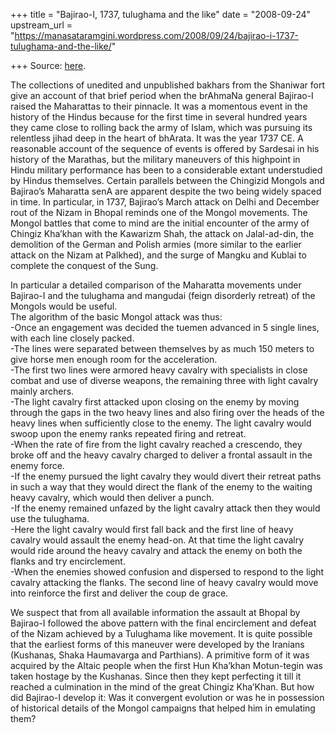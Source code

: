 +++
title = "Bajirao-I, 1737, tulughama and the like"
date = "2008-09-24"
upstream_url = "https://manasataramgini.wordpress.com/2008/09/24/bajirao-i-1737-tulughama-and-the-like/"

+++
Source: [here](https://manasataramgini.wordpress.com/2008/09/24/bajirao-i-1737-tulughama-and-the-like/).

The collections of unedited and unpublished bakhars from the Shaniwar
fort give an account of that brief period when the brAhmaNa general
Bajirao-I raised the Maharattas to their pinnacle. It was a momentous
event in the history of the Hindus because for the first time in several
hundred years they came close to rolling back the army of Islam, which
was pursuing its relentless jihad deep in the heart of bhArata. It was
the year 1737 CE. A reasonable account of the sequence of events is
offered by Sardesai in his history of the Marathas, but the military
maneuvers of this highpoint in Hindu military performance has been to a
considerable extant understudied by Hindus themselves. Certain parallels
between the Chingizid Mongols and Bajirao’s Maharatta senA are apparent
despite the two being widely spaced in time. In particular, in 1737,
Bajirao’s March attack on Delhi and December rout of the Nizam in Bhopal
reminds one of the Mongol movements. The Mongol battles that come to
mind are the initial encounter of the army of Chingiz Kha’khan with the
Kawarizm Shah, the attack on Jalal-ad-din, the demolition of the German
and Polish armies (more similar to the earlier attack on the Nizam at
Palkhed), and the surge of Mangku and Kublai to complete the conquest of
the Sung.

In particular a detailed comparison of the Maharatta movements under
Bajirao-I and the tulughama and mangudai (feign disorderly retreat) of
the Mongols would be useful.  
The algorithm of the basic Mongol attack was thus:  
-Once an engagement was decided the tuemen advanced in 5 single lines,
with each line closely packed.  
-The lines were separated between themselves by as much 150 meters to
give horse men enough room for the acceleration.  
-The first two lines were armored heavy cavalry with specialists in
close combat and use of diverse weapons, the remaining three with light
cavalry mainly archers.  
-The light cavalry first attacked upon closing on the enemy by moving
through the gaps in the two heavy lines and also firing over the heads
of the heavy lines when sufficiently close to the enemy. The light
cavalry would swoop upon the enemy ranks repeated firing and retreat.  
-When the rate of fire from the light cavalry reached a crescendo, they
broke off and the heavy cavalry charged to deliver a frontal assault in
the enemy force.  
-If the enemy pursued the light cavalry they would divert their retreat
paths in such a way that they would direct the flank of the enemy to the
waiting heavy cavalry, which would then deliver a punch.  
-If the enemy remained unfazed by the light cavalry attack then they
would use the tulughama.  
-Here the light cavalry would first fall back and the first line of
heavy cavalry would assault the enemy head-on. At that time the light
cavalry would ride around the heavy cavalry and attack the enemy on both
the flanks and try encirclement.  
-When the enemies showed confusion and dispersed to respond to the light
cavalry attacking the flanks. The second line of heavy cavalry would
move into reinforce the first and deliver the coup de grace.

We suspect that from all available information the assault at Bhopal by
Bajirao-I followed the above pattern with the final encirclement and
defeat of the Nizam achieved by a Tulughama like movement. It is quite
possible that the earliest forms of this maneuver were developed by the
Iranians (Kushanas, Shaka Haumavarga and Parthians). A primitive form of
it was acquired by the Altaic people when the first Hun Kha’khan
Motun-tegin was taken hostage by the Kushanas. Since then they kept
perfecting it till it reached a culmination in the mind of the great
Chingiz Kha’Khan. But how did Bajirao-I develop it: Was it convergent
evolution or was he in possession of historical details of the Mongol
campaigns that helped him in emulating them?

